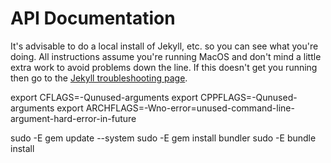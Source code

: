 # API Documentation
It's advisable to do a local install of Jekyll, etc. so you can see what you're doing. All instructions assume you're
running MacOS and don't mind a little extra work to avoid problems down the line. If this doesn't get you running then
go to the [Jekyll troubleshooting page](http://jekyllrb.com/docs/troubleshooting/).

export CFLAGS=-Qunused-arguments
export CPPFLAGS=-Qunused-arguments
export ARCHFLAGS=-Wno-error=unused-command-line-argument-hard-error-in-future

sudo -E gem update --system
sudo -E gem install bundler
sudo -E bundle install